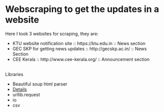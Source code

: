 # Webscraping to get the updates in a website
Here I took 3 websites for scraping, they are: 
<ul>
  <li> KTU website notification site :: https://ktu.edu.in :: News section
    <li> GEC SKP for getting news updates :: http://gecskp.ac.in/ :: News Section
      <li> CEE Kerala :: http://www.cee-kerala.org/ :: Announcement section
<br>
 </ul>
<br>
Libraries
<ul>
<li>Beautiful soup html parser
  <li><a href="https://www.crummy.com/software/BeautifulSoup/bs4/doc/">Details</a>
</li>    
<li>urllib.request</li>
  <li>io
    <li>csv
</ul>
<br>
